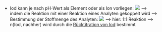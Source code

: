 - Iod kann je nach pH-Wert als Element oder als Ion vorliegen:
![](Pasted%20image%2020240703093957.png)
--> indem die Reaktion mit einer Reaktion eines Analyten gekoppelt wird --> Bestimmung der Stoffmenge des Analyten:
![](Pasted%20image%2020240703094252.png)
--> hier: 1:1 Reaktion 
--> n(Iod, nachher) wird durch die [Rücktitration von Iod](Rücktitration%20von%20Iod.md) bestimmt